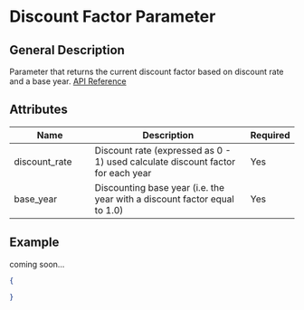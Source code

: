 # Discount Factor Parameter

## General Description

Parameter that returns the current discount factor based on discount rate and a base year. [API Reference](https://pywr.github.io/pywr-docs/master/api/generated/pywr.parameters.DiscountFactorParameter.html)

## Attributes

<table><thead><tr><th width="158">Name</th><th width="473">Description</th><th>Required</th></tr></thead><tbody><tr><td>discount_rate</td><td>Discount rate (expressed as 0 - 1) used calculate discount factor for each year</td><td>Yes</td></tr><tr><td>base_year</td><td>Discounting base year (i.e. the year with a discount factor equal to 1.0)</td><td>Yes</td></tr></tbody></table>

## Example

coming soon...

```json
{

}
```
